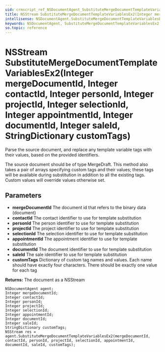 ```yaml
---
uid: crmscript_ref_NSDocumentAgent_SubstituteMergeDocumentTemplateVariablesEx2
title: NSStream SubstituteMergeDocumentTemplateVariablesEx2(Integer mergeDocumentId, Integer contactId, Integer personId, Integer projectId, Integer selectionId, Integer appointmentId, Integer documentId, Integer saleId, StringDictionary customTags)
intellisense: NSDocumentAgent.SubstituteMergeDocumentTemplateVariablesEx2
keywords: NSDocumentAgent, SubstituteMergeDocumentTemplateVariablesEx2
so.topic: reference
---
```


# NSStream SubstituteMergeDocumentTemplateVariablesEx2(Integer mergeDocumentId, Integer contactId, Integer personId, Integer projectId, Integer selectionId, Integer appointmentId, Integer documentId, Integer saleId, StringDictionary customTags)

Parse the source document, and replace any template variable tags with their values, based on the provided identifiers.<p/> The source document should be of type MergeDraft. This method also takes a pair of arrays specifying custom tags and their values; these tags will be available during substitution in addition to all the existing tags. Custom values will override values otherwise set.

## Parameters

* **mergeDocumentId** The document id that refers to the binary data (document)
* **contactId** The contact identifier to use for template substitution
* **personId** The person identifier to use for template substitution
* **projectId** The project identifier to use for template substitution
* **selectionId** The selection identifier to use for template substitution
* **appointmentId** The appointment identifier to use for template substitution
* **documentId** The document identifier to use for template substitution
* **saleId** The sale identifier to use for template substitution
* **customTags** Dictionary of custom tag names and values. Each name should have exactly four characters. There should be exactly one value for each tag

**Returns:** The document as a NSStream

```crmscript
NSDocumentAgent agent;
Integer mergeDocumentId;
Integer contactId;
Integer personId;
Integer projectId;
Integer selectionId;
Integer appointmentId;
Integer documentId;
Integer saleId;
StringDictionary customTags;
NSStream res = agent.SubstituteMergeDocumentTemplateVariablesEx2(mergeDocumentId, contactId, personId, projectId, selectionId, appointmentId, documentId, saleId, customTags);
```

